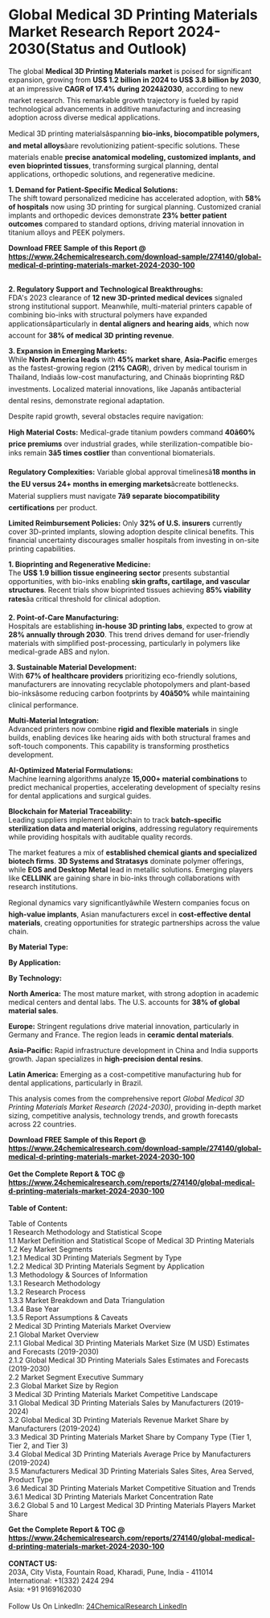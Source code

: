 <h1>Global Medical 3D Printing Materials Market Research Report 2024-2030(Status and Outlook)</h1><p>The global <strong>Medical 3D Printing Materials market</strong> is poised for significant expansion, growing from <strong>US$ 1.2 billion in 2024 to US$ 3.8 billion by 2030</strong>, at an impressive <strong>CAGR of 17.4% during 2024â2030</strong>, according to new market research. This remarkable growth trajectory is fueled by rapid technological advancements in additive manufacturing and increasing adoption across diverse medical applications.</p><p>Medical 3D printing materialsâspanning <strong>bio-inks, biocompatible polymers, and metal alloys</strong>âare revolutionizing patient-specific solutions. These materials enable <strong>precise anatomical modeling, customized implants, and even bioprinted tissues</strong>, transforming surgical planning, dental applications, orthopedic solutions, and regenerative medicine.</p><p><strong>1. Demand for Patient-Specific Medical Solutions:</strong><br>
The shift toward personalized medicine has accelerated adoption, with <strong>58% of hospitals</strong> now using 3D printing for surgical planning. Customized cranial implants and orthopedic devices demonstrate <strong>23% better patient outcomes</strong> compared to standard options, driving material innovation in titanium alloys and PEEK polymers.</p><div><b>Download FREE Sample of this Report @ 
            <a href="https://www.24chemicalresearch.com/download-sample/274140/global-medical-d-printing-materials-market-2024-2030-100">
            https://www.24chemicalresearch.com/download-sample/274140/global-medical-d-printing-materials-market-2024-2030-100</a></b></div><br><p><strong>2. Regulatory Support and Technological Breakthroughs:</strong><br>
FDA's 2023 clearance of <strong>12 new 3D-printed medical devices</strong> signaled strong institutional support. Meanwhile, multi-material printers capable of combining bio-inks with structural polymers have expanded applicationsâparticularly in <strong>dental aligners and hearing aids</strong>, which now account for <strong>38% of medical 3D printing revenue</strong>.</p><p><strong>3. Expansion in Emerging Markets:</strong><br>
While <strong>North America leads</strong> with <strong>45% market share</strong>, <strong>Asia-Pacific</strong> emerges as the fastest-growing region (<strong>21% CAGR</strong>), driven by medical tourism in Thailand, Indiaâs low-cost manufacturing, and Chinaâs bioprinting R&amp;D investments. Localized material innovations, like Japanâs antibacterial dental resins, demonstrate regional adaptation.</p><p>Despite rapid growth, several obstacles require navigation:</p><p><strong>High Material Costs:</strong> Medical-grade titanium powders command <strong>40â60% price premiums</strong> over industrial grades, while sterilization-compatible bio-inks remain <strong>3â5 times costlier</strong> than conventional biomaterials.</p><p><strong>Regulatory Complexities:</strong> Variable global approval timelinesâ<strong>18 months in the EU versus 24+ months in emerging markets</strong>âcreate bottlenecks. Material suppliers must navigate <strong>7â9 separate biocompatibility certifications</strong> per product.</p><p><strong>Limited Reimbursement Policies:</strong> Only <strong>32% of U.S. insurers</strong> currently cover 3D-printed implants, slowing adoption despite clinical benefits. This financial uncertainty discourages smaller hospitals from investing in on-site printing capabilities.</p><p><strong>1. Bioprinting and Regenerative Medicine:</strong><br>
The <strong>US$ 1.9 billion tissue engineering sector</strong> presents substantial opportunities, with bio-inks enabling <strong>skin grafts, cartilage, and vascular structures</strong>. Recent trials show bioprinted tissues achieving <strong>85% viability rates</strong>âa critical threshold for clinical adoption.</p><p><strong>2. Point-of-Care Manufacturing:</strong><br>
Hospitals are establishing <strong>in-house 3D printing labs</strong>, expected to grow at <strong>28% annually through 2030</strong>. This trend drives demand for user-friendly materials with simplified post-processing, particularly in polymers like medical-grade ABS and nylon.</p><p><strong>3. Sustainable Material Development:</strong><br>
With <strong>67% of healthcare providers</strong> prioritizing eco-friendly solutions, manufacturers are innovating recyclable photopolymers and plant-based bio-inksâsome reducing carbon footprints by <strong>40â50%</strong> while maintaining clinical performance.</p><p><strong>Multi-Material Integration:</strong><br>
	Advanced printers now combine <strong>rigid and flexible materials</strong> in single builds, enabling devices like hearing aids with both structural frames and soft-touch components. This capability is transforming prosthetics development.</p><p><strong>AI-Optimized Material Formulations:</strong><br>
	Machine learning algorithms analyze <strong>15,000+ material combinations</strong> to predict mechanical properties, accelerating development of specialty resins for dental applications and surgical guides.</p><p><strong>Blockchain for Material Traceability:</strong><br>
	Leading suppliers implement blockchain to track <strong>batch-specific sterilization data and material origins</strong>, addressing regulatory requirements while providing hospitals with auditable quality records.</p><p>The market features a mix of <strong>established chemical giants and specialized biotech firms</strong>. <strong>3D Systems and Stratasys</strong> dominate polymer offerings, while <strong>EOS and Desktop Metal</strong> lead in metallic solutions. Emerging players like <strong>CELLINK</strong> are gaining share in bio-inks through collaborations with research institutions.</p><p>Regional dynamics vary significantlyâwhile Western companies focus on <strong>high-value implants</strong>, Asian manufacturers excel in <strong>cost-effective dental materials</strong>, creating opportunities for strategic partnerships across the value chain.</p><p><strong>By Material Type:</strong></p><p><strong>By Application:</strong></p><p><strong>By Technology:</strong></p><p><strong>North America:</strong> The most mature market, with strong adoption in academic medical centers and dental labs. The U.S. accounts for <strong>38% of global material sales</strong>.</p><p><strong>Europe:</strong> Stringent regulations drive material innovation, particularly in Germany and France. The region leads in <strong>ceramic dental materials</strong>.</p><p><strong>Asia-Pacific:</strong> Rapid infrastructure development in China and India supports growth. Japan specializes in <strong>high-precision dental resins</strong>.</p><p><strong>Latin America:</strong> Emerging as a cost-competitive manufacturing hub for dental applications, particularly in Brazil.</p><p>This analysis comes from the comprehensive report <em>Global Medical 3D Printing Materials Market Research (2024-2030)</em>, providing in-depth market sizing, competitive analysis, technology trends, and growth forecasts across 22 countries.</p><div><b>Download FREE Sample of this Report @ 
            <a href="https://www.24chemicalresearch.com/download-sample/274140/global-medical-d-printing-materials-market-2024-2030-100">
            https://www.24chemicalresearch.com/download-sample/274140/global-medical-d-printing-materials-market-2024-2030-100</a></b></div><br><div><b>Get the Complete Report & TOC @ 
            <a href="https://www.24chemicalresearch.com/reports/274140/global-medical-d-printing-materials-market-2024-2030-100">
            https://www.24chemicalresearch.com/reports/274140/global-medical-d-printing-materials-market-2024-2030-100</a></b></div><br>
            <b>Table of Content:</b><p>Table of Contents<br />
1 Research Methodology and Statistical Scope<br />
1.1 Market Definition and Statistical Scope of Medical 3D Printing Materials<br />
1.2 Key Market Segments<br />
1.2.1 Medical 3D Printing Materials Segment by Type<br />
1.2.2 Medical 3D Printing Materials Segment by Application<br />
1.3 Methodology & Sources of Information<br />
1.3.1 Research Methodology<br />
1.3.2 Research Process<br />
1.3.3 Market Breakdown and Data Triangulation<br />
1.3.4 Base Year<br />
1.3.5 Report Assumptions & Caveats<br />
2 Medical 3D Printing Materials Market Overview<br />
2.1 Global Market Overview<br />
2.1.1 Global Medical 3D Printing Materials Market Size (M USD) Estimates and Forecasts (2019-2030)<br />
2.1.2 Global Medical 3D Printing Materials Sales Estimates and Forecasts (2019-2030)<br />
2.2 Market Segment Executive Summary<br />
2.3 Global Market Size by Region<br />
3 Medical 3D Printing Materials Market Competitive Landscape<br />
3.1 Global Medical 3D Printing Materials Sales by Manufacturers (2019-2024)<br />
3.2 Global Medical 3D Printing Materials Revenue Market Share by Manufacturers (2019-2024)<br />
3.3 Medical 3D Printing Materials Market Share by Company Type (Tier 1, Tier 2, and Tier 3)<br />
3.4 Global Medical 3D Printing Materials Average Price by Manufacturers (2019-2024)<br />
3.5 Manufacturers Medical 3D Printing Materials Sales Sites, Area Served, Product Type<br />
3.6 Medical 3D Printing Materials Market Competitive Situation and Trends<br />
3.6.1 Medical 3D Printing Materials Market Concentration Rate<br />
3.6.2 Global 5 and 10 Largest Medical 3D Printing Materials Players Market Share </p><div><b>Get the Complete Report & TOC @ 
            <a href="https://www.24chemicalresearch.com/reports/274140/global-medical-d-printing-materials-market-2024-2030-100">
            https://www.24chemicalresearch.com/reports/274140/global-medical-d-printing-materials-market-2024-2030-100</a></b></div><br><b>CONTACT US:</b><br>
            203A, City Vista, Fountain Road, Kharadi, Pune, India - 411014<br>
            International: +1(332) 2424 294<br>
            Asia: +91 9169162030 <br><br>
            Follow Us On LinkedIn: <a href="https://www.linkedin.com/company/24chemicalresearch/">24ChemicalResearch LinkedIn</a>